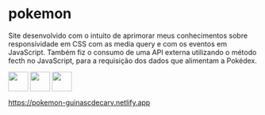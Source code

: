 # pokemon
<p>Site desenvolvido com o intuito de aprimorar meus conhecimentos sobre responsividade em CSS com as media query e com os eventos em JavaScript. Também fiz o consumo de uma API externa utilizando o método fecth no JavaScript, para a requisição dos dados que alimentam a Pokédex.</p>
<div>
 	<img align="center" heigth="30" width="40" src="https://cdn.jsdelivr.net/gh/devicons/devicon/icons/javascript/javascript-original.svg"/>
	<img align="center" heigth="30" width="40" src="https://cdn.jsdelivr.net/gh/devicons/devicon/icons/html5/html5-original.svg"/>
    	<img align="center" heigth="30" width="40" src="https://cdn.jsdelivr.net/gh/devicons/devicon/icons/css3/css3-original.svg"/>
 </div>

https://pokemon-guinascdecarv.netlify.app
